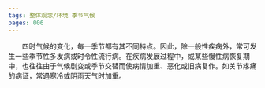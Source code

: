 ```yaml
---
tags: 整体观念/环境 季节气候
pages: 006
---
```

&emsp;&emsp;四时气候的变化，每一季节都有其不同特点。因此，除一般性疾病外，常可发生一些季节性多发病或时令性流行病。在疾病发展过程中，或某些慢性病恢复期中，也往往由于气候剧变或季节交替而使病情加重、恶化或旧病复作。如关节疼痛的病证，常遇寒冷或阴雨天气时加重。
